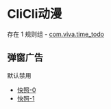 # CliCli动漫

存在 1 规则组 - [com.viva.time_todo](/src/apps/com.viva.time_todo.ts)

## 弹窗广告

默认禁用

- [快照-0](https://i.gkd.li/import/13759356)
- [快照-1](https://i.gkd.li/import/13761232)

